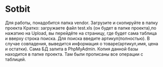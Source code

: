# Sotbit
Для работы, понадобится папка vendor. Загрузите и скопируйте в папку проекта
Кратко: загружаете файл test.xls (он будет в папке проекта),по нажатию на Upload, вы перейдёте на страницу, где будет сама таблица и вверху строка поиска. Для поиска введите артикул(полностью). В случае совпадения, выведится информация о товаре(артикул,имя, цена и остатки). Сама БД залита в PhpMyAdmin. Копия данной базы находится в папке проекта. Там были прописаны все операции с таблицей.
